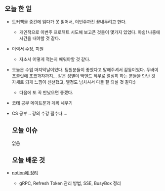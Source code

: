 <h2 id="오늘-한-일">오늘 한 일</h2>
<ul>
<li><p>도커책을 중간에 읽다가 못 읽어서, 이번주까진 끝내두려고 한다.</p>
<ul>
<li>개인적으로 이번주 프로젝트 시도해 보고픈 것들이 몇가지 있었다. 아쉽! 나중에 시간을 내야할 것 같다.</li>
</ul>
</li>
<li><p>이력서 수정, 지원</p>
<ul>
<li>자소서 어떻게 적는지 배워야할 것 같다.</li>
</ul>
</li>
<li><p>오늘은 수업 마지막날이었다. 팀원분들이 좋았다고 말해주셔서 감동이었다. 두바이초콜릿에 초코과자까지... 같은 성별이 백엔드 직무로 열심히 하는 분들을 만난 것 자체로 되게 느낌이 신선했고, 열정도 넘치셔서 다들 잘 되실 것 같다:) </p>
<ul>
<li>다음에 또 꼭 만났으면 좋겠다.</li>
</ul>
</li>
<li><p>코테 공부 메이트분과 계획 세우기</p>
</li>
<li><p>CS 공부 .. 강의 수강 필수다....</p>
<h2 id="오늘-이슈">오늘 이슈</h2>
<p>없음</p>
<h2 id="오늘-배운-것">오늘 배운 것</h2>
</li>
<li><p><a href="https://pouncing-wind-1c4.notion.site/DB-e9043069705e4c6ebbf27feb4495f838">notion에 정리</a></p>
<ul>
<li>gRPC, Refresh Token 관리 방법, SSE, BusyBox 정리</li>
</ul>
</li>
</ul>